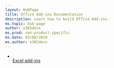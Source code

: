 ```yaml
---
layout: HubPage
title: Office Add-ins Documentation
description: Learn how to build Office Add-ins.
ms.topic: hub-page
author: o365devx
ms.prod: non-product-specific
ms.date: 03/08/2019
ms.author: o365devx
---
```

<div id="main" class="v2">
    <div class="container">
        <ul class="cardsY panelContent featuredContent">
            <li>
                <a href="quickstarts/excel-quickstart-jquery">
                    <div class="cardSize">
                        <div class="cardPadding">
                            <div class="card">
                                <div class="cardImageOuter">
                                    <div class="cardImage">
                                        <img data-hoverimage="images/index/ExcelLogoColor.svg" alt="" />
                                    </div>
                                </div>
                                <div class="cardText">
                                    <span class="likeAnH3">Excel add-ins</span>
                                </div>
                            </div>
                        </div>
                    </div>
                </a>
            </li>
        </ul>
    </div>
</div>